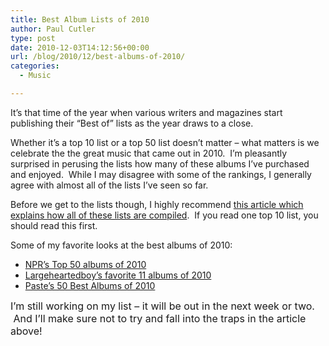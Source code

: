 ```yaml
---
title: Best Album Lists of 2010
author: Paul Cutler
type: post
date: 2010-12-03T14:12:56+00:00
url: /blog/2010/12/best-albums-of-2010/
categories:
  - Music

---
```

It&#8217;s that time of the year when various writers and magazines start publishing their &#8220;Best of&#8221; lists as the year draws to a close.

Whether it&#8217;s a top 10 list or a top 50 list doesn&#8217;t matter &#8211; what matters is we celebrate the the great music that came out in 2010.  I&#8217;m pleasantly surprised in perusing the lists how many of these albums I&#8217;ve purchased and enjoyed.  While I may disagree with some of the rankings, I generally agree with almost all of the lists I&#8217;ve seen so far.

Before we get to the lists though, I highly recommend [this article which explains how all of these lists are compiled][1].  If you read one top 10 list, you should read this first.

Some of my favorite looks at the best albums of 2010:

  * [NPR&#8217;s Top 50 albums of 2010][2]
  * [Largeheartedboy&#8217;s favorite 11 albums of 2010][3]
  * [Paste&#8217;s 50 Best Albums of 2010][4]

<span style="font-size: medium;">I&#8217;m still working on my list &#8211; it will be out in the next week or two.  And I&#8217;ll make sure not to try and fall into the traps in the article above!</span>

 [1]: http://blogs.phoenixnewtimes.com/uponsun/2010/12/the_year-end_top_10_albums_li.php
 [2]: http://www.npr.org/series/131413130/npr-music-s-50-favorite-albums-of-2010
 [3]: http://www.largeheartedboy.com/blog/archive/2010/12/largehearted_bo_6.html
 [4]: http://www.pastemagazine.com/blogs/lists/2010/12/the-50-best-albums-of-2010.html